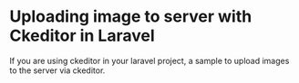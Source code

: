 # Uploading image to server with Ckeditor in Laravel

If you are using ckeditor in your laravel project, a sample to upload images to the server via ckeditor.

